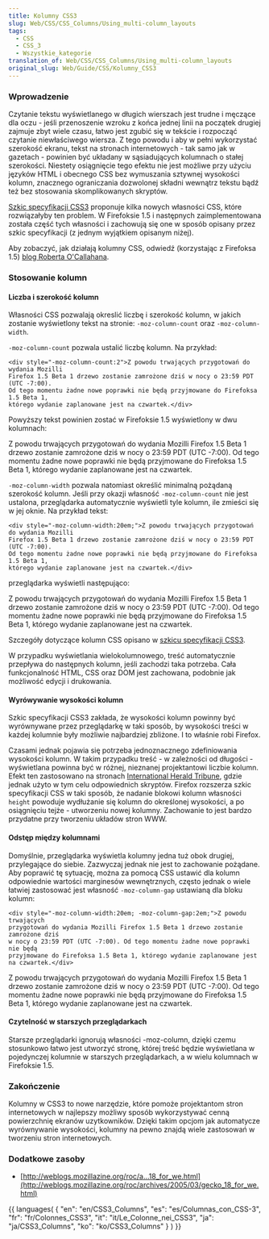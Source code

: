 ```yaml
---
title: Kolumny CSS3
slug: Web/CSS/CSS_Columns/Using_multi-column_layouts
tags:
  - CSS
  - CSS_3
  - Wszystkie_kategorie
translation_of: Web/CSS/CSS_Columns/Using_multi-column_layouts
original_slug: Web/Guide/CSS/Kolumny_CSS3
---
```

### Wprowadzenie

Czytanie tekstu wyświetlanego w długich wierszach jest trudne i męczące dla oczu - jeśli przenoszenie wzroku z końca jednej linii na początek drugiej zajmuje zbyt wiele czasu, łatwo jest zgubić się w tekście i rozpocząć czytanie niewłaściwego wiersza. Z tego powodu i aby w pełni wykorzystać szerokość ekranu, tekst na stronach internetowych - tak samo jak w gazetach - powinien być układany w sąsiadujących kolumnach o stałej szerokości. Niestety osiągnięcie tego efektu nie jest możliwe przy użyciu języków HTML i obecnego CSS bez wymuszania sztywnej wysokości kolumn, znacznego ograniczania dozwolonej składni wewnątrz tekstu bądź też bez stosowania skomplikowanych skryptów.

[Szkic specyfikacji CSS3](http://www.w3.org/TR/2001/WD-css3-multicol-20010118) proponuje kilka nowych własności CSS, które rozwiązałyby ten problem. W Firefoksie 1.5 i następnych zaimplementowana została część tych własności i zachowują się one w sposób opisany przez szkic specyfikacji (z jednym wyjątkiem opisanym niżej).

Aby zobaczyć, jak działają kolumny CSS, odwiedź (korzystając z Firefoksa 1.5) [blog Roberta O'Callahana](http://weblogs.mozillazine.org/roc/).

### Stosowanie kolumn

#### Liczba i szerokość kolumn

Własności CSS pozwalają okreslić liczbę i szerokość kolumn, w jakich zostanie wyświetlony tekst na stronie: `-moz-column-count` oraz `-moz-column-width`.

`-moz-column-count` pozwala ustalić liczbę kolumn. Na przykład:

    <div style="-moz-column-count:2">Z powodu trwających przygotowań do wydania Mozilli
    Firefox 1.5 Beta 1 drzewo zostanie zamrożone dziś w nocy o 23:59 PDT (UTC -7:00).
    Od tego momentu żadne nowe poprawki nie będą przyjmowane do Firefoksa 1.5 Beta 1,
    którego wydanie zaplanowane jest na czwartek.</div>

Powyższy tekst powinien zostać w Firefoksie 1.5 wyświetlony w dwu kolumnach:

Z powodu trwających przygotowań do wydania Mozilli Firefox 1.5 Beta 1 drzewo zostanie zamrożone dziś w nocy o 23:59 PDT (UTC -7:00). Od tego momentu żadne nowe poprawki nie będą przyjmowane do Firefoksa 1.5 Beta 1, którego wydanie zaplanowane jest na czwartek.

`-moz-column-width` pozwala natomiast określić minimalną pożądaną szerokość kolumn. Jeśli przy okazji własność `-moz-column-count` nie jest ustalona, przeglądarka automatycznie wyświetli tyle kolumn, ile zmieści się w jej oknie. Na przykład tekst:

    <div style="-moz-column-width:20em;">Z powodu trwających przygotowań do wydania Mozilli
    Firefox 1.5 Beta 1 drzewo zostanie zamrożone dziś w nocy o 23:59 PDT (UTC -7:00).
    Od tego momentu żadne nowe poprawki nie będą przyjmowane do Firefoksa 1.5 Beta 1,
    którego wydanie zaplanowane jest na czwartek.</div>

przeglądarka wyświetli następująco:

Z powodu trwających przygotowań do wydania Mozilli Firefox 1.5 Beta 1 drzewo zostanie zamrożone dziś w nocy o 23:59 PDT (UTC -7:00). Od tego momentu żadne nowe poprawki nie będą przyjmowane do Firefoksa 1.5 Beta 1, którego wydanie zaplanowane jest na czwartek.

Szczegóły dotyczące kolumn CSS opisano w [szkicu specyfikacji CSS3](http://www.w3.org/TR/2001/WD-css3-multicol-20010118).

W przypadku wyświetlania wielokolumnowego, treść automatycznie przepływa do następnych kolumn, jeśli zachodzi taka potrzeba. Cała funkcjonalność HTML, CSS oraz DOM jest zachowana, podobnie jak możliwość edycji i drukowania.

#### Wyrówywanie wysokości kolumn

Szkic specyfikacji CSS3 zakłada, że wysokości kolumn powinny być wyrównywane przez przeglądarkę w taki sposób, by wysokości treści w każdej kolumnie były możliwie najbardziej zbliżone. I to właśnie robi Firefox.

Czasami jednak pojawia się potrzeba jednoznacznego zdefiniowania wysokości kolumn. W takim przypadku treść - w zależności od długości - wyświetlana powinna być w różnej, nieznanej projektantowi liczbie kolumn. Efekt ten zastosowano na stronach [International Herald Tribune](http://iht.com), gdzie jednak użyto w tym celu odpowiednich skryptów. Firefox rozszerza szkic specyfikacji CSS w taki sposób, że nadanie blokowi kolumn własności `height` powoduje wydłużanie się kolumn do określonej wysokości, a po osiągnięciu tejże - utworzeniu nowej kolumny. Zachowanie to jest bardzo przydatne przy tworzeniu układów stron WWW.

#### Odstęp między kolumnami

Domyślnie, przeglądarka wyświetla kolumny jedna tuż obok drugiej, przylegające do siebie. Zazwyczaj jednak nie jest to zachowanie pożądane. Aby poprawić tę sytuację, można za pomocą CSS ustawić dla kolumn odpowiednie wartości marginesów wewnętrznych, często jednak o wiele łatwiej zastosować jest własność `-moz-column-gap` ustawianą dla bloku kolumn:

    <div style="-moz-column-width:20em; -moz-column-gap:2em;">Z powodu trwających
    przygotowań do wydania Mozilli Firefox 1.5 Beta 1 drzewo zostanie zamrożone dziś
    w nocy o 23:59 PDT (UTC -7:00). Od tego momentu żadne nowe poprawki nie będą
    przyjmowane do Firefoksa 1.5 Beta 1, którego wydanie zaplanowane jest na czwartek.</div>

Z powodu trwających przygotowań do wydania Mozilli Firefox 1.5 Beta 1 drzewo zostanie zamrożone dziś w nocy o 23:59 PDT (UTC -7:00). Od tego momentu żadne nowe poprawki nie będą przyjmowane do Firefoksa 1.5 Beta 1, którego wydanie zaplanowane jest na czwartek.

#### Czytelność w starszych przeglądarkach

Starsze przeglądarki ignorują własności -moz-column, dzięki czemu stosunkowo łatwo jest utworzyć stronę, której treść będzie wyświetlana w pojedynczej kolumnie w starszych przeglądarkach, a w wielu kolumnach w Firefoksie 1.5.

### Zakończenie

Kolumny w CSS3 to nowe narzędzie, które pomoże projektantom stron internetowych w najlepszy możliwy sposób wykorzystywać cenną powierzchnię ekranów uzytkowników. Dzięki takim opcjom jak automatycze wyrównywanie wysokości, kolumny na pewno znajdą wiele zastosowań w tworzeniu stron internetowych.

### Dodatkowe zasoby

- [http://weblogs.mozillazine.org/roc/a...18_for_we.html](http://weblogs.mozillazine.org/roc/archives/2005/03/gecko_18_for_we.html)

{{ languages( { "en": "en/CSS3\_Columns", "es": "es/Columnas_con_CSS-3", "fr": "fr/Colonnes_CSS3", "it": "it/Le_Colonne_nei_CSS3", "ja": "ja/CSS3\_Columns", "ko": "ko/CSS3\_Columns" } ) }}
